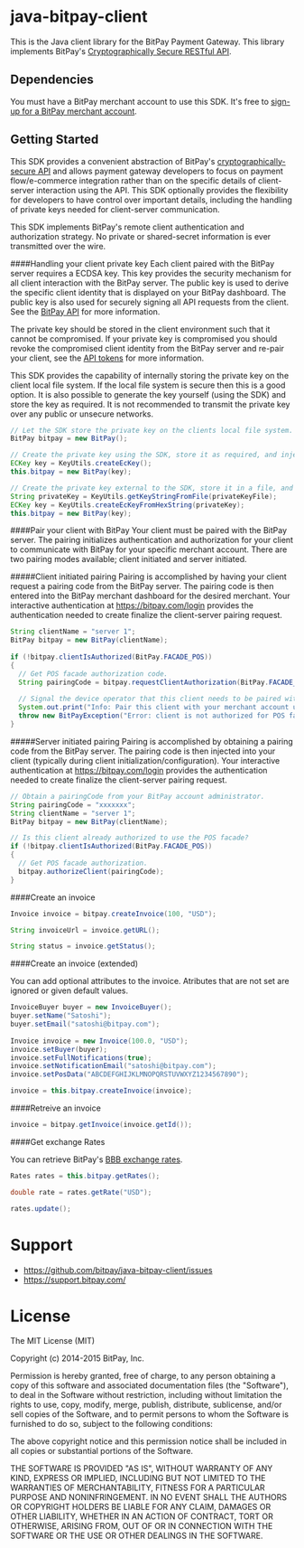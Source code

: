 java-bitpay-client
==================

This is the Java client library for the BitPay Payment Gateway.  This library implements BitPay's [Cryptographically Secure RESTful API](https://bitpay.com/api).

Dependencies
------------
You must have a BitPay merchant account to use this SDK.  It's free to [sign-up for a BitPay merchant account](https://bitpay.com/start).

Getting Started
---------------

This SDK provides a convenient abstraction of BitPay's [cryptographically-secure API](https://bitpay.com/api) and allows payment gateway developers to focus on payment flow/e-commerce integration rather than on the specific details of client-server interaction using the API.  This SDK optionally provides the flexibility for developers to have control over important details, including the handling of private keys needed for client-server communication.

This SDK implements BitPay's remote client authentication and authorization strategy.  No private or shared-secret information is ever transmitted over the wire.

####Handling your client private key
Each client paired with the BitPay server requires a ECDSA key.  This key provides the security mechanism for all client interaction with the BitPay server. The public key is used to derive the specific client identity that is displayed on your BitPay dashboard.  The public key is also used for securely signing all API requests from the client.  See the [BitPay API](https://bitpay.com/api) for more information.

The private key should be stored in the client environment such that it cannot be compromised.  If your private key is compromised you should revoke the compromised client identity from the BitPay server and re-pair your client, see the [API tokens](https://bitpay.com/api-tokens) for more information.

This SDK provides the capability of internally storing the private key on the client local file system.  If the local file system is secure then this is a good option.  It is also possible to generate the key yourself (using the SDK) and store the key as required.  It is not recommended to transmit the private key over any public or unsecure networks.

```java
// Let the SDK store the private key on the clients local file system.
BitPay bitpay = new BitPay();
```

```java
// Create the private key using the SDK, store it as required, and inject the private key into the SDK.
ECKey key = KeyUtils.createEcKey();
this.bitpay = new BitPay(key);
```

```java
// Create the private key external to the SDK, store it in a file, and inject the private key into the SDK.
String privateKey = KeyUtils.getKeyStringFromFile(privateKeyFile);
ECKey key = KeyUtils.createEcKeyFromHexString(privateKey);
this.bitpay = new BitPay(key);
```

####Pair your client with BitPay
Your client must be paired with the BitPay server.  The pairing initializes authentication and authorization for your client to communicate with BitPay for your specific merchant account.  There are two pairing modes available; client initiated and server initiated.

#####Client initiated pairing
Pairing is accomplished by having your client request a pairing code from the BitPay server.  The pairing code is then entered into the BitPay merchant dashboard for the desired merchant.  Your interactive authentication at https://bitpay.com/login provides the authentication needed to create finalize the client-server pairing request.

```java
String clientName = "server 1";
BitPay bitpay = new BitPay(clientName);        
        
if (!bitpay.clientIsAuthorized(BitPay.FACADE_POS))
{
  // Get POS facade authorization code.
  String pairingCode = bitpay.requestClientAuthorization(BitPay.FACADE_POS);
  
  // Signal the device operator that this client needs to be paired with a merchant account.
  System.out.print("Info: Pair this client with your merchant account using the pairing code: " + pairingCode);
  throw new BitPayException("Error: client is not authorized for POS facade.");
}
```

#####Server initiated pairing
Pairing is accomplished by obtaining a pairing code from the BitPay server.  The pairing code is then injected into your client (typically during client initialization/configuration).  Your interactive authentication at https://bitpay.com/login provides the authentication needed to create finalize the client-server pairing request.

```java
// Obtain a pairingCode from your BitPay account administrator. 
String pairingCode = "xxxxxxx";
String clientName = "server 1";
BitPay bitpay = new BitPay(clientName);

// Is this client already authorized to use the POS facade?
if (!bitpay.clientIsAuthorized(BitPay.FACADE_POS))
{
  // Get POS facade authorization.
  bitpay.authorizeClient(pairingCode);
}	
```

####Create an invoice
```java
Invoice invoice = bitpay.createInvoice(100, "USD");

String invoiceUrl = invoice.getURL();

String status = invoice.getStatus();
```

####Create an invoice (extended)

You can add optional attributes to the invoice.  Atributes that are not set are ignored or given default values.
```java
InvoiceBuyer buyer = new InvoiceBuyer();
buyer.setName("Satoshi");
buyer.setEmail("satoshi@bitpay.com");
	
Invoice invoice = new Invoice(100.0, "USD");
invoice.setBuyer(buyer);
invoice.setFullNotifications(true);
invoice.setNotificationEmail("satoshi@bitpay.com");
invoice.setPosData("ABCDEFGHIJKLMNOPQRSTUVWXYZ1234567890");

invoice = this.bitpay.createInvoice(invoice);
```

####Retreive an invoice
```java
invoice = bitpay.getInvoice(invoice.getId());
```
####Get exchange Rates

You can retrieve BitPay's [BBB exchange rates](https://bitpay.com/bitcoin-exchange-rates).
```java
Rates rates = this.bitpay.getRates();

double rate = rates.getRate("USD");

rates.update();
```

# Support

* https://github.com/bitpay/java-bitpay-client/issues
* https://support.bitpay.com/

# License

The MIT License (MIT)

Copyright (c) 2014-2015 BitPay, Inc.

Permission is hereby granted, free of charge, to any person obtaining a copy
of this software and associated documentation files (the "Software"), to deal
in the Software without restriction, including without limitation the rights
to use, copy, modify, merge, publish, distribute, sublicense, and/or sell
copies of the Software, and to permit persons to whom the Software is
furnished to do so, subject to the following conditions:

The above copyright notice and this permission notice shall be included in all
copies or substantial portions of the Software.

THE SOFTWARE IS PROVIDED "AS IS", WITHOUT WARRANTY OF ANY KIND, EXPRESS OR
IMPLIED, INCLUDING BUT NOT LIMITED TO THE WARRANTIES OF MERCHANTABILITY,
FITNESS FOR A PARTICULAR PURPOSE AND NONINFRINGEMENT. IN NO EVENT SHALL THE
AUTHORS OR COPYRIGHT HOLDERS BE LIABLE FOR ANY CLAIM, DAMAGES OR OTHER
LIABILITY, WHETHER IN AN ACTION OF CONTRACT, TORT OR OTHERWISE, ARISING FROM,
OUT OF OR IN CONNECTION WITH THE SOFTWARE OR THE USE OR OTHER DEALINGS IN THE
SOFTWARE.
